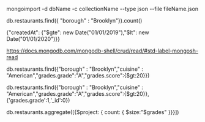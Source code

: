 mongoimport -d dbName -c collectionName --type json --file fileName.json

db.restaurants.find({ "borough" : "Brooklyn"}).count()

{"createdAt": {"$gte": new Date("01/01/2019"),"$lt": new Date("01/01/2020")}}

https://docs.mongodb.com/mongodb-shell/crud/read/#std-label-mongosh-read

db.restaurants.find({"borough" : "Brooklyn","cuisine" : "American","grades.grade":"A","grades.score":{$gt:20}})

db.restaurants.find({"borough" : "Brooklyn","cuisine" : "American","grades.grade":"A","grades.score":{$gt:20}},{'grades.grade':1,'_id':0})

db.restaurants.aggregate([{$project: { count: { $size:"$grades" }}}])